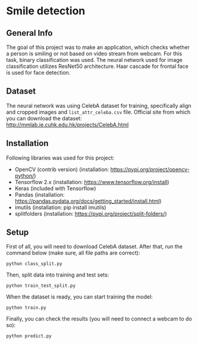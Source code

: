 # Smile detection
## General Info
The goal of this project was to make an application, which checks whether a person is smiling or not based on video stream from webcam. For this task, binary classification
was used. The neural network used for image classification utilizes ResNet50 architecture. Haar cascade for frontal face is used for face detection.

## Dataset
The neural network was using CelebA dataset for training, specifically align and cropped images and ```list_attr_celeba.csv``` file.
Official site from which you can download the dataset: http://mmlab.ie.cuhk.edu.hk/projects/CelebA.html

## Installation
Following libraries was used for this project:
* OpenCV (contrib version) (installation: https://pypi.org/project/opencv-python/)
* Tensorflow 2.x (installation: https://www.tensorflow.org/install)
* Keras (included with Tensorflow)
* Pandas (installation: https://pandas.pydata.org/docs/getting_started/install.html)
* imutils (installation: pip install imutils)
* splitfolders (installation: https://pypi.org/project/split-folders/)

## Setup
First of all, you will need to download CelebA dataset.
After that, run the command below (make sure, all file paths are correct):
```
python class_split.py
```
Then, split data into training and test sets:
```
python train_test_split.py
```
When the dataset is ready, you can start training the model:
```
python train.py
```
Finally, you can check the results (you will need to connect a webcam to do so):
```
python predict.py
```
